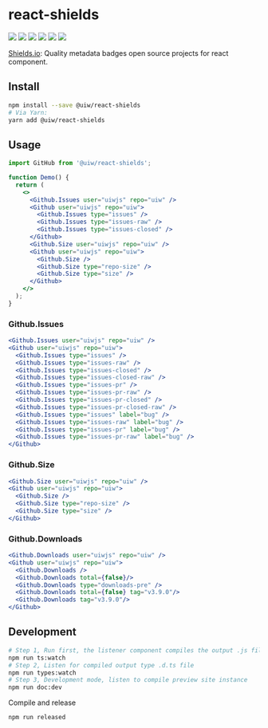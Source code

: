 react-shields
===

[![](https://img.shields.io/github/issues/uiwjs/react-shields.svg)](https://github.com/uiwjs/react-shields/issues)
[![](https://img.shields.io/github/forks/uiwjs/react-shields.svg)](https://github.com/uiwjs/react-shields/network)
[![](https://img.shields.io/github/stars/uiwjs/react-shields.svg)](https://github.com/uiwjs/react-shields/stargazers)
[![](https://img.shields.io/github/v/release/uiwjs/react-shields.svg)](https://github.com/uiwjs/react-shields/releases)
[![](https://img.shields.io/npm/v/@uiw/react-shields.svg)](https://www.npmjs.com/package/@uiw/react-shields)
[![](https://jaywcjlove.github.io/sb/ico/gitee.svg)](https://gitee.com/uiw/react-shields)

<!--dividing-->

[Shields.io](https://shields.io/): Quality metadata badges open source projects for react component.

## Install

```bash
npm install --save @uiw/react-shields
# Via Yarn:
yarn add @uiw/react-shields
```

## Usage

```jsx
import GitHub from '@uiw/react-shields';

function Demo() {
  return (
    <>
      <Github.Issues user="uiwjs" repo="uiw" />
      <Github user="uiwjs" repo="uiw">
        <Github.Issues type="issues" />
        <Github.Issues type="issues-raw" />
        <Github.Issues type="issues-closed" />
      </Github>
      <Github.Size user="uiwjs" repo="uiw" />
      <Github user="uiwjs" repo="uiw">
        <Github.Size />
        <Github.Size type="repo-size" />
        <Github.Size type="size" />
      </Github>
    </>
  );
}
```

### Github.Issues

```jsx
<Github.Issues user="uiwjs" repo="uiw" />
<Github user="uiwjs" repo="uiw">
  <Github.Issues type="issues" />
  <Github.Issues type="issues-raw" />
  <Github.Issues type="issues-closed" />
  <Github.Issues type="issues-closed-raw" />
  <Github.Issues type="issues-pr" />
  <Github.Issues type="issues-pr-raw" />
  <Github.Issues type="issues-pr-closed" />
  <Github.Issues type="issues-pr-closed-raw" />
  <Github.Issues type="issues" label="bug" />
  <Github.Issues type="issues-raw" label="bug" />
  <Github.Issues type="issues-pr" label="bug" />
  <Github.Issues type="issues-pr-raw" label="bug" />
</Github>
```

### Github.Size

```jsx
<Github.Size user="uiwjs" repo="uiw" />
<Github user="uiwjs" repo="uiw">
  <Github.Size />
  <Github.Size type="repo-size" />
  <Github.Size type="size" />
</Github>
```

### Github.Downloads

```jsx
<Github.Downloads user="uiwjs" repo="uiw" />
<Github user="uiwjs" repo="uiw">
  <Github.Downloads />
  <Github.Downloads total={false}/>
  <Github.Downloads type="downloads-pre" />
  <Github.Downloads total={false} tag="v3.9.0"/>
  <Github.Downloads tag="v3.9.0"/>
</Github>
```

## Development

```bash
# Step 1, Run first, the listener component compiles the output .js file
npm run ts:watch
# Step 2, Listen for compiled output type .d.ts file
npm run types:watch
# Step 3, Development mode, listen to compile preview site instance
npm run doc:dev
```

Compile and release

```bash
npm run released
```